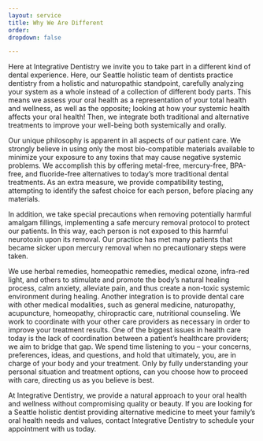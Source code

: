 ```yaml
---
layout: service
title: Why We Are Different
order:
dropdown: false

---
```


Here at Integrative Dentistry we invite you to take part in a different kind of dental experience. Here, our Seattle holistic team of dentists practice dentistry from a holistic and naturopathic standpoint, carefully analyzing your system as a whole instead of a collection of different body parts. This means we assess your oral health as a representation of your total health and wellness, as well as the opposite; looking at how your systemic health affects your oral health! Then, we integrate both traditional and alternative treatments to improve your well-being both systemically and orally.


Our unique philosophy is apparent in all aspects of our patient care. We strongly believe in using only the most bio-compatible materials available to minimize your exposure to any toxins that may cause negative systemic problems. We accomplish this by offering metal-free, mercury-free, BPA-free, and fluoride-free alternatives to today’s more traditional dental treatments. As an extra measure, we provide compatibility testing, attempting to identify the safest choice for each person, before placing any materials.


In addition, we take special precautions when removing potentially harmful amalgam fillings, implementing a safe mercury removal protocol to protect our patients. In this way, each person is not exposed to this harmful neurotoxin upon its removal. Our practice has met many patients that became sicker upon mercury removal when no precautionary steps were taken.


We use herbal remedies, homeopathic remedies, medical ozone, infra-red light, and others to stimulate and promote the body’s natural healing process, calm anxiety, alleviate pain, and thus create a non-toxic systemic environment during healing. Another integration is to provide dental care with other medical modalities, such as general medicine, naturopathy, acupuncture, homeopathy, chiropractic care, nutritional counseling. We work to coordinate with your other care providers as necessary in order to improve your treatment results. One of the biggest issues in health care today is the lack of coordination between a patient’s healthcare providers; we aim to bridge that gap. We spend time listening to you – your concerns, preferences, ideas, and questions, and hold that ultimately, you, are in charge of your body and your treatment. Only by fully understanding your personal situation and treatment options, can you choose how to proceed with care, directing us as you believe is best.


At Integrative Dentistry, we provide a natural approach to your oral health and wellness without compromising quality or beauty. If you are looking for a Seattle holistic dentist providing alternative medicine to meet your family’s oral health needs and values, contact Integrative Dentistry to schedule your appointment with us today.

